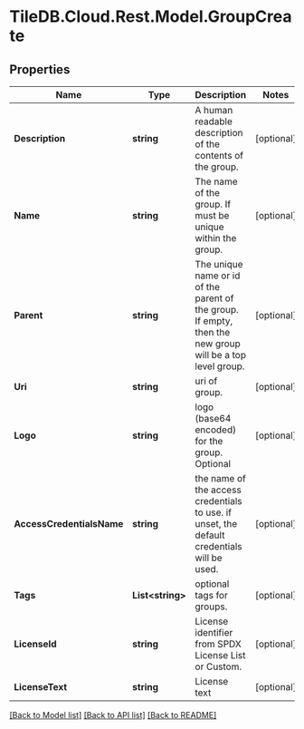 
# TileDB.Cloud.Rest.Model.GroupCreate

## Properties

Name | Type | Description | Notes
------------ | ------------- | ------------- | -------------
**Description** | **string** | A human readable description of the contents of the group. | [optional] 
**Name** | **string** | The name of the group. If must be unique within the group. | [optional] 
**Parent** | **string** | The unique name or id of the parent of the group. If empty, then the new group will be a top level group. | [optional] 
**Uri** | **string** | uri of group. | [optional] 
**Logo** | **string** | logo (base64 encoded) for the group. Optional | [optional] 
**AccessCredentialsName** | **string** | the name of the access credentials to use. if unset, the default credentials will be used. | [optional] 
**Tags** | **List&lt;string&gt;** | optional tags for groups. | [optional] 
**LicenseId** | **string** | License identifier from SPDX License List or Custom. | [optional] 
**LicenseText** | **string** | License text | [optional] 

[[Back to Model list]](../README.md#documentation-for-models)
[[Back to API list]](../README.md#documentation-for-api-endpoints)
[[Back to README]](../README.md)

